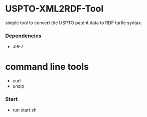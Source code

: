 USPTO-XML2RDF-Tool
==================

simple tool to convert the USPTO patent data to RDF turtle syntax.

### Dependencies ###
- JRE7

# command line tools
- curl
- unzip


### Start ###
- run start.sh

